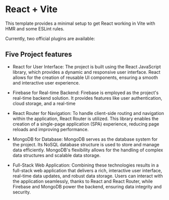 # React + Vite

This template provides a minimal setup to get React working in Vite with HMR and some ESLint rules.

Currently, two official plugins are available:
## Five Project features

- React for User Interface: 
The project is built using the React JavaScript library, which provides a dynamic and responsive user interface. React allows for the creation of reusable UI components, ensuring a smooth and interactive user experience.
- Firebase for Real-time Backend:
Firebase is employed as the project's real-time backend solution. It provides features like user authentication, cloud storage, and a real-time

- React Router for Navigation: 
To handle client-side routing and navigation within the application, React Router is utilized. This library enables the creation of a single-page application (SPA) experience, reducing page reloads and improving performance.
- MongoDB for Database:
MongoDB serves as the database system for the project. Its NoSQL database structure is used to store and manage data efficiently. MongoDB's flexibility allows for the handling of complex data structures and scalable data storage.
- Full-Stack Web Application:
 Combining these technologies results in a full-stack web application that delivers a rich, interactive user interface, real-time data updates, and robust data storage. Users can interact with the application seamlessly, thanks to React and React Router, while Firebase and MongoDB power the backend, ensuring data integrity and security.





